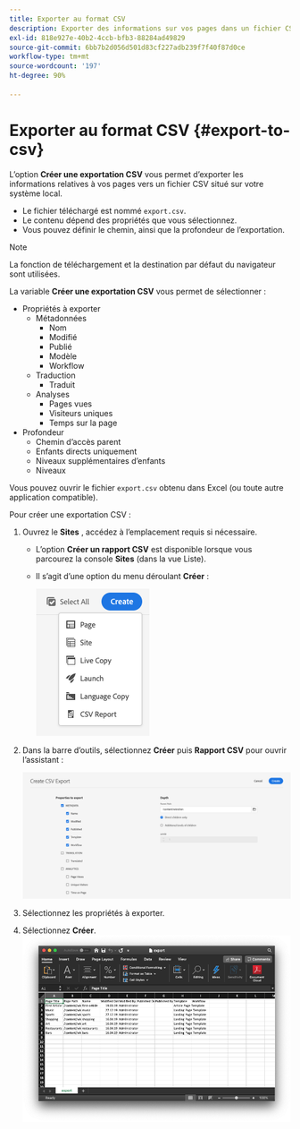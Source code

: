 ```yaml
---
title: Exporter au format CSV
description: Exporter des informations sur vos pages dans un fichier CSV sur votre système local
exl-id: 818e927e-40b2-4ccb-bfb3-88284ad49829
source-git-commit: 6bb7b2d056d501d83cf227adb239f7f40f87d0ce
workflow-type: tm+mt
source-wordcount: '197'
ht-degree: 90%

---
```


# Exporter au format CSV {#export-to-csv}

L’option **Créer une exportation CSV** vous permet d’exporter les informations relatives à vos pages vers un fichier CSV situé sur votre système local.

* Le fichier téléchargé est nommé `export.csv`.
* Le contenu dépend des propriétés que vous sélectionnez.
* Vous pouvez définir le chemin, ainsi que la profondeur de l’exportation.

>[!NOTE]
>
>La fonction de téléchargement et la destination par défaut du navigateur sont utilisées.

La variable **Créer une exportation CSV** vous permet de sélectionner :

* Propriétés à exporter
   * Métadonnées
      * Nom
      * Modifié
      * Publié
      * Modèle
      * Workflow
   * Traduction
      * Traduit
   * Analyses
      * Pages vues
      * Visiteurs uniques
      * Temps sur la page
* Profondeur
   * Chemin d’accès parent
   * Enfants directs uniquement
   * Niveaux supplémentaires d’enfants
   * Niveaux

Vous pouvez ouvrir le fichier `export.csv` obtenu dans Excel (ou toute autre application compatible).

Pour créer une exportation CSV :

1. Ouvrez le **Sites** , accédez à l’emplacement requis si nécessaire.
   * L’option **Créer un rapport CSV** est disponible lorsque vous parcourez la console **Sites** (dans la vue Liste).
   * Il s’agit d’une option du menu déroulant **Créer** :

     ![option Créer un fichier CSV](/help/sites-cloud/authoring/assets/csv-create.png)

1. Dans la barre d’outils, sélectionnez **Créer** puis **Rapport CSV** pour ouvrir l’assistant :

   ![Options d’exportation CSV](/help/sites-cloud/authoring/assets/csv-options.png)

1. Sélectionnez les propriétés à exporter.
1. Sélectionnez **Créer**.
   ![Exportation CSV résultante dans Excel](/help/sites-cloud/authoring/assets/csv-example.png)
